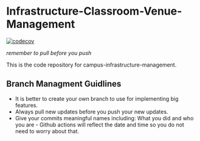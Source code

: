 # Infrastructure-Classroom-Venue-Management

[![codecov](https://codecov.io/gh/witsgroup-1/campus-infrastructure-management/graph/badge.svg?token=NIS6N92ZUX)](https://codecov.io/gh/witsgroup-1/campus-infrastructure-management)

*remember to pull before you push*

This is the code repository for campus-infrastructure-management.

## Branch Managment Guidlines
- It is better to create your own branch to use for implementing big features.
- Always pull new updates before you push your new updates.
- Give your commits meaningful names including: What you did and who you are - Github actions will reflect the date and time so you do not need to worry about that.


